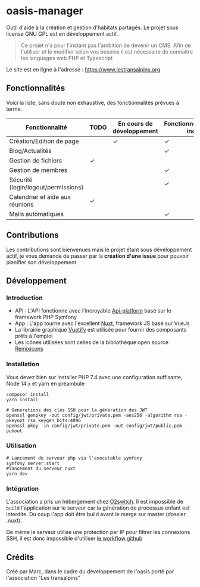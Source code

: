# oasis-manager
Outil d'aide à la création et gestion d'habitats partagés. Le projet sous license GNU GPL est en développement actif.
> Ce projet n'a pour l'instant pas l'ambition de devenir un CMS. Afin de l'utiliser et le modifier selon vos besoins
> il est nécessaire de connaitre les languages web PHP et Typescript

Le site est en ligne à l'adresse : https://www.lestransalpins.org 

## Fonctionnalités

Voici la liste, sans doute non exhaustive, des fonctionnalités prévues à terme.

| Fonctionnalité | TODO | En cours de développement | Fonctionnel/Fonctionnalité incomplète | Achevé |
| ------------- | ------------- | --------- | --------- | --------- |
| Création/Edition de page | | ✓ | ✓ | |
| Blog/Actualités | | | ✓ | |
| Gestion de fichiers | ✓ | | | |
| Gestion de membres | | | ✓ | |
| Sécurité (login/logout/permissions) | | | ✓ | |
| Calendrier et aide aux réunions | ✓ | | | |
| Mails automatiques | | | ✓ | |

## Contributions

Les contributions sont bienvenues mais le projet étant sous développement actif,
je vous demande de passer par la **création d'une issue** pour pouvoir planifier son développement

## Développement

### Introduction
* API : L'API fonctionne avec l'incroyable [Api-platform](https://api-platform.com/) basé sur le framework PHP Symfony
* App : L'app tourne avec l'excellent [Nuxt](https://fr.nuxtjs.org/), framework JS basé sur VueJs
* La librairie graphique [Vuetify](https://vuetifyjs.com/en/) est utilisée pour fournir des composants prêts à l'emploi
* Les icônes utilisées sont celles de la bibliothèque open source [Remixicons](https://remixicon.com/)

### Installation

Vous devez bien sur installer PHP 7.4 avec une configuration suffisante, Node 14.x et yarn en préambule

```shell script
composer install
yarn install

# Generations des clés SSH pour la génération des JWT
openssl genpkey -out config/jwt/private.pem -aes256 -algorithm rsa -pkeyopt rsa_keygen_bits:4096
openssl pkey -in config/jwt/private.pem -out config/jwt/public.pem -pubout
```

### Utilisation

```shell script
# Lancement du serveur php via l'executable symfony 
symfony server:start
#lancement du serveur nuxt
yarn dev
```

### Intégration

L'association a pris un hébergement chez [O2switch](https://www.o2switch.fr/). Il est impossible de `build` l'application sur le serveur
car la génération de processus enfant est interdite. Du coup l'app doit être build avant le merge sur master (dossier .nuxt).

De même le serveur utilise une protection par IP pour filtrer les connexions SSH, il est donc impossible d'utiliser [le workflow github](https://docs.github.com/en/actions/using-github-hosted-runners/about-github-hosted-runners#ip-addresses) 

## Crédits

Créé par Marc, dans le cadre du développement de l'oasis porté par l'association "Les transalpins"
